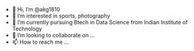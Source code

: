 - 👋 Hi, I’m @akg1810
- 👀 I’m interested in sports, photography
- 🌱 I’m currently pursuing Btech in Data Science from Indian Institute of Technology 
- 💞️ I’m looking to collaborate on ...
- 📫 How to reach me ...

<!---
akg1810/akg1810 is a ✨ special ✨ repository because its `README.md` (this file) appears on your GitHub profile.
You can click the Preview link to take a look at your changes.
--->
